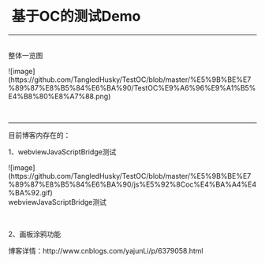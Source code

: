 <h1><br />&nbsp;基于OC的测试Demo</h1>
<hr />
<p><br />整体一览图</p>
<p>![image](https://github.com/TangledHusky/TestOC/blob/master/%E5%9B%BE%E7%89%87%E8%B5%84%E6%BA%90/TestOC%E9%A6%96%E9%A1%B5%E4%B8%80%E8%A7%88.png)</p>
<p>&nbsp;</p>
<hr />
<p>目前博客内存在的：</p>
<p>1、webviewJavaScriptBridge测试</p>
<p>![image](https://github.com/TangledHusky/TestOC/blob/master/%E5%9B%BE%E7%89%87%E8%B5%84%E6%BA%90/js%E5%92%8Coc%E4%BA%A4%E4%BA%92.gif)<br />webviewJavaScriptBridge测试</p>
<p>&nbsp;</p>
<p>2、画板涂鸦功能</p>
<p>博客详情：http://www.cnblogs.com/yajunLi/p/6379058.html</p>
<p>&nbsp;</p>
